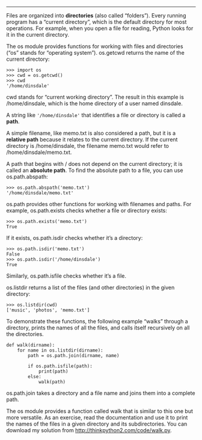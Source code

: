 -------------------

Files are organized into <span>**directories**</span> (also called “folders”). Every running program has a “current directory”, which is the default directory for most operations. For example, when you open a file for reading, Python looks for it in the current directory.

The <span>os</span> module provides functions for working with files and directories (“os” stands for “operating system”). <span>os.getcwd</span> returns the name of the current directory:

    >>> import os
    >>> cwd = os.getcwd()
    >>> cwd
    '/home/dinsdale'

<span>cwd</span> stands for “current working directory”. The result in this example is <span>/home/dinsdale</span>, which is the home directory of a user named <span>dinsdale</span>.

A string like `'/home/dinsdale'` that identifies a file or directory is called a <span>**path**</span>.

A simple filename, like <span>memo.txt</span> is also considered a path, but it is a <span>**relative path**</span> because it relates to the current directory. If the current directory is <span>/home/dinsdale</span>, the filename <span>memo.txt</span> would refer to <span>/home/dinsdale/memo.txt</span>.

A path that begins with <span>/</span> does not depend on the current directory; it is called an <span>**absolute path**</span>. To find the absolute path to a file, you can use <span>os.path.abspath</span>:

    >>> os.path.abspath('memo.txt')
    '/home/dinsdale/memo.txt'

<span>os.path</span> provides other functions for working with filenames and paths. For example, <span>os.path.exists</span> checks whether a file or directory exists:

    >>> os.path.exists('memo.txt')
    True

If it exists, <span>os.path.isdir</span> checks whether it’s a directory:

    >>> os.path.isdir('memo.txt')
    False
    >>> os.path.isdir('/home/dinsdale')
    True

Similarly, <span>os.path.isfile</span> checks whether it’s a file.

<span>os.listdir</span> returns a list of the files (and other directories) in the given directory:

    >>> os.listdir(cwd)
    ['music', 'photos', 'memo.txt']

To demonstrate these functions, the following example “walks” through a directory, prints the names of all the files, and calls itself recursively on all the directories.

    def walk(dirname):
        for name in os.listdir(dirname):
            path = os.path.join(dirname, name)

            if os.path.isfile(path):
                print(path)
            else:
                walk(path)

<span>os.path.join</span> takes a directory and a file name and joins them into a complete path.

The <span>os</span> module provides a function called <span>walk</span> that is similar to this one but more versatile. As an exercise, read the documentation and use it to print the names of the files in a given directory and its subdirectories. You can download my solution from <http://thinkpython2.com/code/walk.py>.

